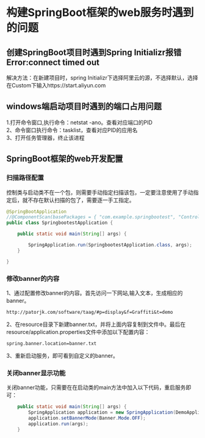 # 构建SpringBoot框架的web服务时遇到的问题  
## 创建SpringBoot项目时遇到Spring Initializr报错Error:connect timed out  
解决方法：在新建项目时，spring Initializr下选择阿里云的源，不选择默认，选择在Custom下输入https://start.aliyun.com     
## windows端启动项目时遇到的端口占用问题  
1.打开命令窗口,执行命令：netstat -ano。查看对应端口的PID   
2、命令窗口执行命令：tasklist，查看对应PID的应用名  
3、打开任务管理器，终止该进程  

## SpringBoot框架的web开发配置  
### 扫描路径配置  
控制类与启动类不在一个包，则需要手动指定扫描该包，一定要注意使用了手动指定后，就不存在默认扫描的包了，需要逐一手工指定。  
```java
@SpringBootApplication
//@ComponentScan(basePackages = { "com.example.springbootest", "Controlller" }) // 手动指定扫描的包
public class SpringbootestApplication {

    public static void main(String[] args) {

        SpringApplication.run(SpringbootestApplication.class, args);
    }

}
```   
### 修改banner的内容  
1、通过配置修改banner的内容。首先访问一下网站,输入文本，生成相应的banner。    
```properties  
http://patorjk.com/software/taag/#p=display&f=Graffiti&t=demo
```  
2、在resource目录下新建banner.txt，并将上面内容复制到文件中。最后在resource/application.properties文件中添加以下配置内容：
```properties  
spring.banner.location=banner.txt
```
3、重新启动服务，即可看到自定义的banner。  
### 关闭banner显示功能  
关闭banner功能，只需要在在启动类的main方法中加入以下代码，重启服务即可：  
```java
    public static void main(String[] args) {
		SpringApplication application = new SpringApplication(DemoApplication.class);
		application.setBannerMode(Banner.Mode.OFF);
        application.run(args);
	}
```